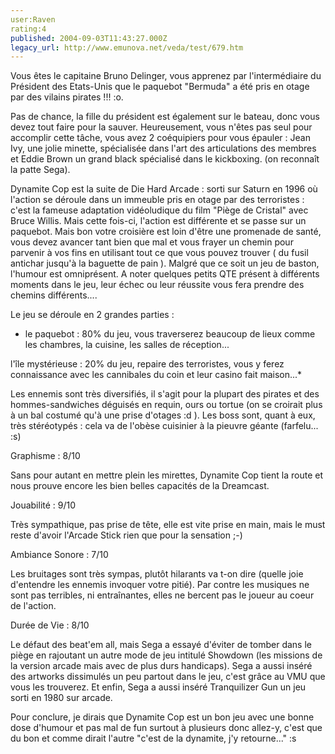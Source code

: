 ```yaml
---
user:Raven
rating:4
published: 2004-09-03T11:43:27.000Z
legacy_url: http://www.emunova.net/veda/test/679.htm
---
```

Vous êtes le capitaine Bruno Delinger, vous apprenez par l'intermédiaire du Président des Etats-Unis que le paquebot "Bermuda" a été pris en otage par des vilains pirates !!! :o.  

Pas de chance, la fille du président est également sur le bateau, donc vous devez tout faire pour la sauver. Heureusement, vous n'êtes pas seul pour accomplir cette tâche, vous avez 2 coéquipiers pour vous épauler : Jean Ivy, une jolie minette, spécialisée dans l'art des articulations des membres et Eddie Brown un grand black spécialisé dans le kickboxing. (on reconnaît la patte Sega).  

  

Dynamite Cop est la suite de Die Hard Arcade : sorti sur Saturn en 1996 où l'action se déroule dans un immeuble pris en otage par des terroristes : c'est la fameuse adaptation vidéoludique du film "Piège de Cristal" avec Bruce Willis. Mais cette fois-ci, l'action est différente et se passe sur un paquebot. Mais bon votre croisière est loin d'être une promenade de santé, vous devez avancer tant bien que mal et vous frayer un chemin pour parvenir à vos fins en utilisant tout ce que vous pouvez trouver ( du fusil antichar jusqu'à la baguette de pain ). Malgré que ce soit un jeu de baston, l'humour est omniprésent. A noter quelques petits QTE présent à différents moments dans le jeu, leur échec ou leur réussite vous fera prendre des chemins différents....  

  

Le jeu se déroule en 2 grandes parties :  

- le paquebot : 80% du jeu, vous traverserez beaucoup de lieux comme les chambres, la cuisine, les salles de réception...  

l'île mystérieuse : 20% du jeu, repaire des terroristes, vous y ferez connaissance avec les cannibales du coin et leur casino fait maison...\*  

  

Les ennemis sont très diversifiés, il s'agit pour la plupart des pirates et des hommes-sandwiches déguisés en requin, ours ou tortue (on se croirait plus à un bal costumé qu'à une prise d'otages :d ). Les boss sont, quant à eux, très stéréotypés : cela va de l'obèse cuisinier à la pieuvre géante (farfelu... :s)  

  

Graphisme : 8/10  

Sans pour autant en mettre plein les mirettes, Dynamite Cop tient la route et nous prouve encore les bien belles capacités de la Dreamcast.  

  

Jouabilité : 9/10  

Très sympathique, pas prise de tête, elle est vite prise en main, mais le must reste d'avoir l'Arcade Stick rien que pour la sensation ;-)  

  

Ambiance Sonore : 7/10  

Les bruitages sont très sympas, plutôt hilarants va t-on dire (quelle joie d'entendre les ennemis invoquer votre pitié). Par contre les musiques ne sont pas terribles, ni entraînantes, elles ne bercent pas le joueur au coeur de l'action.  

  

Durée de Vie : 8/10  

Le défaut des beat'em all, mais Sega a essayé d'éviter de tomber dans le piège en rajoutant un autre mode de jeu intitulé Showdown (les missions de la version arcade mais avec de plus durs handicaps). Sega a aussi inséré des artworks dissimulés un peu partout dans le jeu, c'est grâce au VMU que vous les trouverez. Et enfin, Sega a aussi inséré Tranquilizer Gun un jeu sorti en 1980 sur arcade.  

  

Pour conclure, je dirais que Dynamite Cop est un bon jeu avec une bonne dose d'humour et pas mal de fun surtout à plusieurs donc allez-y, c'est que du bon et comme dirait l'autre "c'est de la dynamite, j'y retourne..." :s